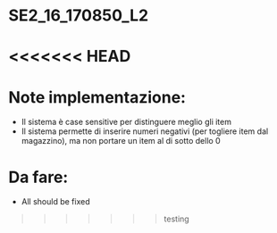 # SE2_16_170850_L2
<<<<<<< HEAD
=======

# Note implementazione:
- Il sistema è case sensitive per distinguere meglio gli item
- Il sistema permette di inserire numeri negativi (per togliere item dal magazzino), ma non portare un item al di sotto dello 0

# Da fare:
- All should be fixed
>>>>>>> testing

